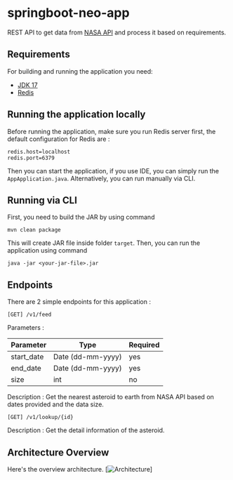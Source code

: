 # springboot-neo-app

REST API to get data from [NASA API](https://api.nasa.gov/) and process it based on requirements.

## Requirements

For building and running the application you need:

- [JDK 17](https://jdk.java.net/17/)
- [Redis](https://redis.io/docs/install/install-stack/)

## Running the application locally

Before running the application, make sure you run Redis server first, the default configuration for Redis are :
```
redis.host=localhost
redis.port=6379
```

Then you can start the application, if you use IDE, you can simply run the `AppApplication.java`.
Alternatively, you can run manually via CLI.

## Running via CLI
First, you need to build the JAR by using command 
```shell
mvn clean package
```
This will create JAR file inside folder `target`. Then, you can run the application using command 
```shell
java -jar <your-jar-file>.jar
```

## Endpoints
There are 2 simple endpoints for this application :
```
[GET] /v1/feed
```
Parameters :

| Parameter  | Type              | Required |
|------------|-------------------|----------|
| start_date | Date (dd-mm-yyyy) | yes      |
| end_date   | Date (dd-mm-yyyy) | yes      |
| size       | int               | no       |

Description :
Get the nearest asteroid to earth from NASA API based on dates provided and the data size.

```
[GET] /v1/lookup/{id}
```

Description :
Get the detail information of the asteroid.

## Architecture Overview
Here's the overview architecture.
[![Architecture](https://i.ibb.co/Qv3534B/Screen-Shot-2024-03-12-at-01-15-28.png)]